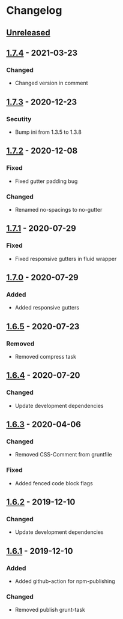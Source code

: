 # Changelog

## [Unreleased](https://github.com/svenkuhn/hlGrid/tree/HEAD)

## [1.7.4](https://github.com/svenkuhn/hlGrid/compare/1.7.3...1.7.4) - 2021-03-23

### Changed

-   Changed version in comment

## [1.7.3](https://github.com/svenkuhn/hlGrid/compare/1.7.2...1.7.3) - 2020-12-23

### Secutity

-   Bump ini from 1.3.5 to 1.3.8

## [1.7.2](https://github.com/svenkuhn/hlGrid/compare/1.7.1...1.7.2) - 2020-12-08

### Fixed

-   Fixed gutter padding bug

### Changed

-   Renamed no-spacings to no-gutter

## [1.7.1](https://github.com/svenkuhn/hlGrid/compare/1.7.0...1.7.1) - 2020-07-29

### Fixed

-   Fixed responsive gutters in fluid wrapper

## [1.7.0](https://github.com/svenkuhn/hlGrid/compare/1.6.5...1.7.0) - 2020-07-29

### Added

-   Added responsive gutters

## [1.6.5](https://github.com/svenkuhn/hlGrid/compare/1.6.4...1.6.5) - 2020-07-23

### Removed

-   Removed compress task

## [1.6.4](https://github.com/svenkuhn/hlGrid/compare/1.6.3...1.6.4) - 2020-07-20

### Changed

-   Update development dependencies

## [1.6.3](https://github.com/svenkuhn/hlGrid/compare/1.6.2...1.6.3) - 2020-04-06

### Changed

-   Removed CSS-Comment from gruntfile

### Fixed

-   Added fenced code block flags

## [1.6.2](https://github.com/svenkuhn/hlGrid/compare/1.6.1...1.6.2) - 2019-12-10

### Changed

-   Update development dependencies

## [1.6.1](https://github.com/svenkuhn/hlGrid/compare/1.6.0...1.6.1) - 2019-12-10

### Added

-   Added github-action for npm-publishing

### Changed

-   Removed publish grunt-task
